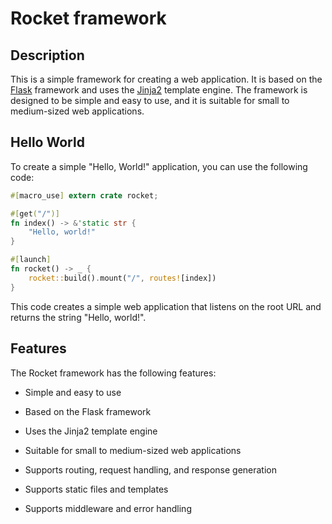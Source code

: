 # Rocket framework

## Description

This is a simple framework for creating a web application. It is based on the [Flask](https://flask.palletsprojects.com/en/1.1.x/) framework and uses the [Jinja2](https://jinja.palletsprojects.com/en/2.11.x/) template engine. The framework is designed to be simple and easy to use, and it is suitable for small to medium-sized web applications.

## Hello World

To create a simple "Hello, World!" application, you can use the following code:

```rust
#[macro_use] extern crate rocket;

#[get("/")]
fn index() -> &'static str {
    "Hello, world!"
}

#[launch]
fn rocket() -> _ {
    rocket::build().mount("/", routes![index])
}
```

This code creates a simple web application that listens on the root URL and returns the string "Hello, world!".

## Features

The Rocket framework has the following features:

- Simple and easy to use

- Based on the Flask framework

- Uses the Jinja2 template engine

- Suitable for small to medium-sized web applications

- Supports routing, request handling, and response generation

- Supports static files and templates

- Supports middleware and error handling